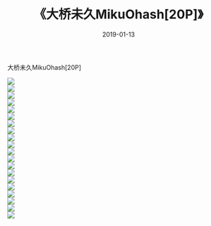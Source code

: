 ﻿---
layout: post
title:  《大桥未久MikuOhash[20P]》
date:   2019-01-13
img: http://img.660000.xyz/Sharelink/性感/2019/大桥未久MikuOhash[20P]/000.jpg
categories: [美女, 清纯, 唯美]
---

大桥未久MikuOhash[20P]

  ![](http://img.660000.xyz/Sharelink/性感/2019/大桥未久MikuOhash[20P]/001.jpg) <br> ![](http://img.660000.xyz/Sharelink/性感/2019/大桥未久MikuOhash[20P]/002.jpg) <br> ![](http://img.660000.xyz/Sharelink/性感/2019/大桥未久MikuOhash[20P]/003.jpg) <br> ![](http://img.660000.xyz/Sharelink/性感/2019/大桥未久MikuOhash[20P]/004.jpg) <br> ![](http://img.660000.xyz/Sharelink/性感/2019/大桥未久MikuOhash[20P]/005.jpg) <br> ![](http://img.660000.xyz/Sharelink/性感/2019/大桥未久MikuOhash[20P]/006.jpg) <br> ![](http://img.660000.xyz/Sharelink/性感/2019/大桥未久MikuOhash[20P]/007.jpg) <br> ![](http://img.660000.xyz/Sharelink/性感/2019/大桥未久MikuOhash[20P]/008.jpg) <br> ![](http://img.660000.xyz/Sharelink/性感/2019/大桥未久MikuOhash[20P]/009.jpg) <br> ![](http://img.660000.xyz/Sharelink/性感/2019/大桥未久MikuOhash[20P]/010.jpg) <br> ![](http://img.660000.xyz/Sharelink/性感/2019/大桥未久MikuOhash[20P]/011.jpg) <br> ![](http://img.660000.xyz/Sharelink/性感/2019/大桥未久MikuOhash[20P]/012.jpg) <br> ![](http://img.660000.xyz/Sharelink/性感/2019/大桥未久MikuOhash[20P]/013.jpg) <br> ![](http://img.660000.xyz/Sharelink/性感/2019/大桥未久MikuOhash[20P]/014.jpg) <br> ![](http://img.660000.xyz/Sharelink/性感/2019/大桥未久MikuOhash[20P]/015.jpg) <br> ![](http://img.660000.xyz/Sharelink/性感/2019/大桥未久MikuOhash[20P]/016.jpg) <br> ![](http://img.660000.xyz/Sharelink/性感/2019/大桥未久MikuOhash[20P]/017.jpg) <br> ![](http://img.660000.xyz/Sharelink/性感/2019/大桥未久MikuOhash[20P]/018.jpg) <br> ![](http://img.660000.xyz/Sharelink/性感/2019/大桥未久MikuOhash[20P]/019.jpg) <br> ![](http://img.660000.xyz/Sharelink/性感/2019/大桥未久MikuOhash[20P]/020.jpg) <br>